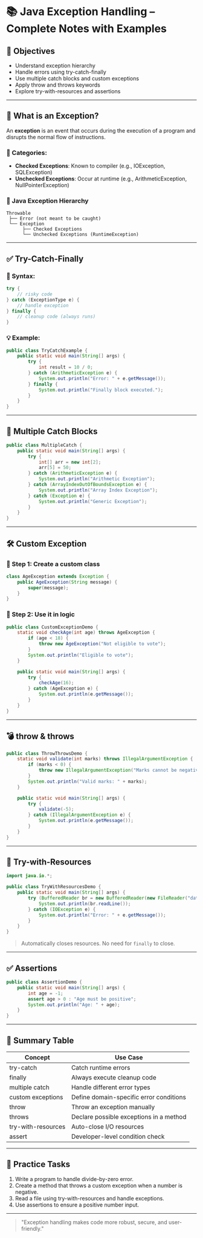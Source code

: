 # 📚 Java Exception Handling – Complete Notes with Examples

## 🎯 Objectives
- Understand exception hierarchy
- Handle errors using try-catch-finally
- Use multiple catch blocks and custom exceptions
- Apply throw and throws keywords
- Explore try-with-resources and assertions

---

## 🚨 What is an Exception?
An **exception** is an event that occurs during the execution of a program and disrupts the normal flow of instructions.

### 🔹 Categories:
- **Checked Exceptions**: Known to compiler (e.g., IOException, SQLException)
- **Unchecked Exceptions**: Occur at runtime (e.g., ArithmeticException, NullPointerException)

### 🔹 Java Exception Hierarchy
```
Throwable
 ├── Error (not meant to be caught)
 └── Exception
      ├── Checked Exceptions
      └── Unchecked Exceptions (RuntimeException)
```

---

## ✅ Try-Catch-Finally

### 📌 Syntax:
```java
try {
    // risky code
} catch (ExceptionType e) {
    // handle exception
} finally {
    // cleanup code (always runs)
}
```

### 💡 Example:
```java
public class TryCatchExample {
    public static void main(String[] args) {
        try {
            int result = 10 / 0;
        } catch (ArithmeticException e) {
            System.out.println("Error: " + e.getMessage());
        } finally {
            System.out.println("Finally block executed.");
        }
    }
}
```

---

## 🔁 Multiple Catch Blocks

```java
public class MultipleCatch {
    public static void main(String[] args) {
        try {
            int[] arr = new int[2];
            arr[5] = 50;
        } catch (ArithmeticException e) {
            System.out.println("Arithmetic Exception");
        } catch (ArrayIndexOutOfBoundsException e) {
            System.out.println("Array Index Exception");
        } catch (Exception e) {
            System.out.println("Generic Exception");
        }
    }
}
```

---

## 🛠 Custom Exception

### 🔸 Step 1: Create a custom class
```java
class AgeException extends Exception {
    public AgeException(String message) {
        super(message);
    }
}
```

### 🔸 Step 2: Use it in logic
```java
public class CustomExceptionDemo {
    static void checkAge(int age) throws AgeException {
        if (age < 18) {
            throw new AgeException("Not eligible to vote");
        }
        System.out.println("Eligible to vote");
    }

    public static void main(String[] args) {
        try {
            checkAge(16);
        } catch (AgeException e) {
            System.out.println(e.getMessage());
        }
    }
}
```

---

## 💣 throw & throws

```java
public class ThrowThrowsDemo {
    static void validate(int marks) throws IllegalArgumentException {
        if (marks < 0) {
            throw new IllegalArgumentException("Marks cannot be negative");
        }
        System.out.println("Valid marks: " + marks);
    }

    public static void main(String[] args) {
        try {
            validate(-5);
        } catch (IllegalArgumentException e) {
            System.out.println(e.getMessage());
        }
    }
}
```

---

## 🧼 Try-with-Resources

```java
import java.io.*;

public class TryWithResourcesDemo {
    public static void main(String[] args) {
        try (BufferedReader br = new BufferedReader(new FileReader("data.txt"))) {
            System.out.println(br.readLine());
        } catch (IOException e) {
            System.out.println("Error: " + e.getMessage());
        }
    }
}
```

> Automatically closes resources. No need for `finally` to close.

---

## ✅ Assertions

```java
public class AssertionDemo {
    public static void main(String[] args) {
        int age = -1;
        assert age > 0 : "Age must be positive";
        System.out.println("Age: " + age);
    }
}
```

---

## 📌 Summary Table
| Concept             | Use Case                                  |
|---------------------|--------------------------------------------|
| try-catch           | Catch runtime errors                       |
| finally             | Always execute cleanup code                |
| multiple catch      | Handle different error types               |
| custom exceptions   | Define domain-specific error conditions    |
| throw               | Throw an exception manually                |
| throws              | Declare possible exceptions in a method    |
| try-with-resources  | Auto-close I/O resources                   |
| assert              | Developer-level condition check            |

---

## 🧪 Practice Tasks

1. Write a program to handle divide-by-zero error.
2. Create a method that throws a custom exception when a number is negative.
3. Read a file using try-with-resources and handle exceptions.
4. Use assertions to ensure a positive number input.

---

> "Exception handling makes code more robust, secure, and user-friendly."

